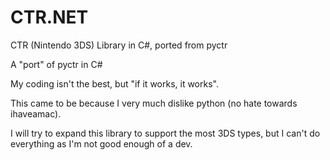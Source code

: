 # CTR.NET
CTR (Nintendo 3DS) Library in C#, ported from pyctr

A "port" of pyctr in C#

My coding isn't the best, but "if it works, it works".

This came to be because I very much dislike python (no hate towards ihaveamac).

I will try to expand this library to support the most 3DS types, but I can't do everything as I'm not good enough of a dev.